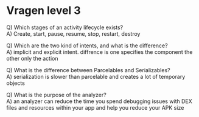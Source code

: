 # Vragen level 3

Q) Which stages of an activity lifecycle exists?   
A) Create, start, pause, resume, stop, restart, destroy

Q) Which are the two kind of intents, and what is the difference?    
A) implicit and explicit intent. diffrence is one specifies the component the other only the action

Q) What is the difference between Parcelables and Serializables?   
A) serialization is slower than parcelable and creates a lot of temporary objects

Q) What is the purpose of the analyzer?  
A) an analyzer can reduce the time you spend debugging issues with DEX files and resources within your app and help you reduce your APK size
